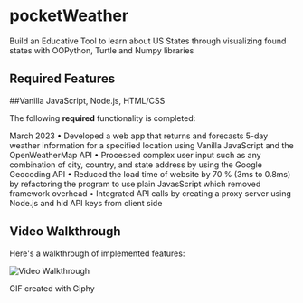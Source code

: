 # pocketWeather

Build an Educative Tool to learn about US States through visualizing found states with OOPython, Turtle and Numpy libraries


## Required Features
##Vanilla JavaScript, Node.js, HTML/CSS 

The following **required** functionality is completed:



March 2023 • Developed a web app that returns and forecasts 5-day weather information for a specified location using Vanilla JavaScript and the OpenWeatherMap API • Processed complex user input such as any combination of city, country, and state address by using the Google Geocoding API • Reduced the load time of website by 70 % (3ms to 0.8ms) by refactoring the program to use plain JavasScript which removed framework overhead • Integrated API calls by creating a proxy server using Node.js and hid API keys from client side


## Video Walkthrough

Here's a walkthrough of implemented features:

<img src='https://media.giphy.com/media/v1.Y2lkPTc5MGI3NjExN2U5NmIyNzU4M2E0NmZiYTEyMzZjZjNlNDgzZmVmYzZhYmRmODI5ZCZjdD1n/6hbJvNeYxoWqAC4gOT/giphy.gif' title='Video Walkthrough' width='' alt='Video Walkthrough' />

<!-- Replace this with whatever GIF tool you used! -->
GIF created with Giphy 
